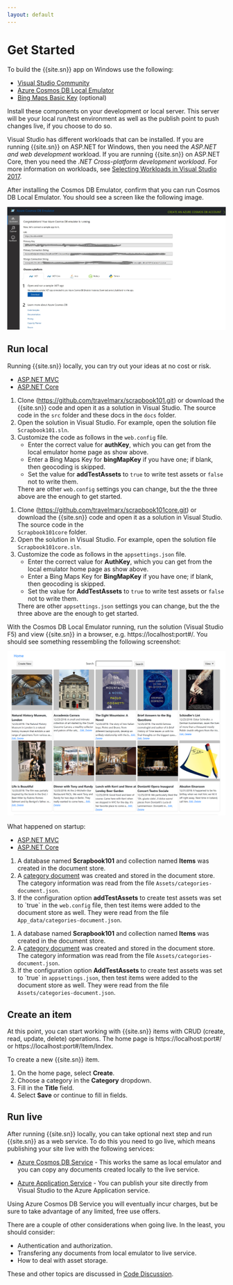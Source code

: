 ```yaml
---
layout: default
---
```

# Get Started

To build the {{site.sn}} app on Windows use the following:

* [Visual Studio Community][vsdown]  
* [Azure Cosmos DB Local Emulator][emul]
* [Bing Maps Basic Key][bingmap] (optional)

Install these components on your development or local server. This server will be your local run/test environment as well as the publish point to push changes live, if you choose to do so.

Visual Studio has different workloads that can be installed. If you are running {{site.sn}} on ASP.NET for Windows, then you need the *ASP.NET and web development* workload. If you are running {{site.sn}} on ASP.NET Core, then you need the *.NET Cross-platform development workload*. For more information on workloads, see [Selecting Workloads in Visual Studio 2017][work].

After installing the Cosmos DB Emulator, confirm that you can run Cosmos DB Local Emulator. You should see a screen like the following image. 

![Alt text](images/where-to-get-samples.jpg "Getting samples in Cosmos DB Local Emulator")

## Run local

Running {{site.sn}} locally, you can try out your ideas at no cost or risk.

<ul class="nav nav-tabs" role="tablist">
  <li class="nav-item">
    <a class="nav-link active" href="#runlocal1" role="tab"
    data-toggle="tab">ASP.NET MVC</a>
  </li>
  <li class="nav-item">
    <a class="nav-link" href="#runlocal2" role="tab"
    data-toggle="tab">ASP.NET Core</a>
  </li>
</ul>

<div class="tab-content">
  <div role="tabpanel" class="tab-pane aspnetmvc active" id="runlocal1">
  <ol><li>Clone (<a href="https://github.com/travelmarx/scrapbook101.git">https://github.com/travelmarx/scrapbook101.git</a>) or download the {{site.sn}} code and open it as a solution in Visual Studio. The source code in the <code>src</code> folder and these docs in the <code>docs</code> folder.</li>
<li>Open the solution in Visual Studio. For example, open the solution file <code>Scrapbook101.sln</code>.
   </li><li>Customize the code as follows in the <code>web.config</code> file.
   <ul><li>Enter the correct value for <strong>authKey</strong>, which you can get from the local emulator home page as show above.</li><li>Enter a Bing Maps Key for <strong>bingMapKey</strong> if you have one; if blank, then geocoding is skipped.</li><li>Set the value for <strong>addTestAssets</strong> to <code>true</code> to write test assets or <code>false</code> not to write them.</li></ul>
   There are other <code>web.config</code> settings you can change, but the the three above are the enough to get started.
   </li></ol>
</div>
  <div role="tabpanel" class="tab-pane aspnetcore" id="runlocal2">
  <ol><li>Clone (<a href="https://github.com/travelmarx/scrapbook101core.git">https://github.com/travelmarx/scrapbook101core.git</a>) or download the {{site.sn}} code and open it as a solution in Visual Studio. The source code in the <code>
Scrapbook101core</code> folder. </li>
  <li>Open the solution in Visual Studio. For example, open the solution file <code>Scrapbook101core.sln</code>.
   </li><li>Customize the code as follows in the <code>appsettings.json</code> file.
   <ul><li>Enter the correct value for <strong>AuthKey</strong>, which you can get from the local emulator home page as show above.</li><li>Enter a Bing Maps Key for <strong>BingMapKey</strong> if you have one; if blank, then geocoding is skipped.</li><li>Set the value for <strong>AddTestAssets</strong> to <code>true</code> to write test assets or <code>false</code> not to write them.</li></ul>
   There are other <code>appsettings.json</code> settings you can change, but the the three above are the enough to get started.
   </li></ol>
  </div>
</div>

With the Cosmos DB Local Emulator running, run the solution (Visual Studio F5) and view {{site.sn}} in a browser, e.g. https://localhost:port#/. You should see something ressembling the following screenshot:

![Alt text](images/scrapbook101-running.png "Scrapbook101 Home Page")


What happened on startup:

<ul class="nav nav-tabs" role="tablist">
  <li class="nav-item">
    <a class="nav-link active" href="#explanation1" role="tab"
    data-toggle="tab">ASP.NET MVC</a>
  </li>
  <li class="nav-item">
    <a class="nav-link" href="#explanation2" role="tab"
    data-toggle="tab">ASP.NET Core</a>
  </li>
</ul>

<div class="tab-content">
  <div role="tabpanel" class="tab-pane aspnetmvc active" id="explanation1">
    <ol>
    <li>A database named <strong>Scrapbook101</strong> and collection named <strong>Items</strong> was created in the document store.</li>
    <li>A <a href="category-document">category document</a> was created and stored in the document store. The category information was read from the file <code>Assets/categories-document.json</code>.</li>
    <li>If the configuration option <strong>addTestAssets</strong> to create test assets was set to `true` in 
    the <code>web.config</code> file, then test items were added to the document store as well. They were read from the file <code>App_data/categories-document.json</code>.</li>
    </ol>
  </div>
  <div role="tabpanel" class="tab-pane aspnetcore" id="explanation2">
    <ol>
    <li>A database named <strong>Scrapbook101</strong> and collection named <strong>Items</strong> was created in the document store.</li>
    <li>A <a href="category-document">category document</a> was created and stored in the document store. The category information was read from the file <code>Assets/categories-document.json</code>.</li>
    <li>If the configuration option <strong>AddTestAssets</strong> to create test assets was set to `true` in 
    <code>appsettings.json</code>, then test items were added to the document store as well. They were read from the file <code>Assets/categories-document.json</code>.</li>
    </ol>
  </div>
</div>

## Create an item

At this point, you can start working with {{site.sn}} items with CRUD (create, read, update, delete) operations. The home page is https://localhost:port#/ or https://localhost:port#/Item/Index.

To create a new {{site.sn}} item.

1. On the home page, select **Create**.
2. Choose a category in the **Category** dropdown.
3. Fill in the **Title** field.
4. Select **Save** or continue to fill in fields.

## Run live

After running {{site.sn}} locally, you can take optional next step and run {{site.sn}} as a web service. To do this you need to go live, which means publishing your site live with the following services:

- [Azure Cosmos DB Service][cosmos] - This works the same as local emulator and you can copy any documents created locally to the live service. 
 
* [Azure Application Service][azapp] - You can publish your site directly from Visual Studio to the Azure Application service.

Using Azure Cosmos DB Service you will eventually incur charges, but be sure to take advantage of any limited, free use offers. 

There are a couple of other considerations when going live. In the least, you should consider:

* Authentication and authorization.
* Transfering any documents from local emulator to live service.
* How to deal with asset storage.

These and other topics are discussed in [Code Discussion][code-discussion].

[code-discussion]: code-discussion
[item]: item-document
[cat]: category-document
[vsdown]: https://visualstudio.microsoft.com/downloads/
[emul]: https://docs.microsoft.com/en-us/azure/cosmos-db/local-emulator
[cosmos]: https://azure.microsoft.com/en-us/services/cosmos-db/
[azapp]: https://azure.microsoft.com/en-us/services/app-service/
[bingmap]: https://www.microsoft.com/en-us/maps/create-a-bing-maps-key
[azblob]: https://azure.microsoft.com/en-us/services/storage/blobs/
[work]: https://visualstudio.microsoft.com/vs/support/selecting-workloads-visual-studio-2017/